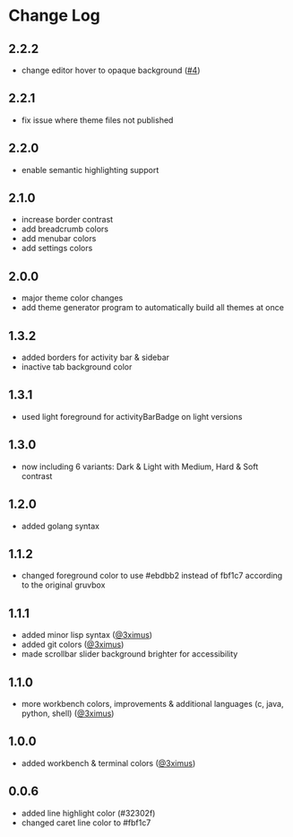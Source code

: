 # Change Log

## 2.2.2

- change editor hover to opaque background ([#4](https://github.com/adamsome/vscode-theme-gruvbox-minor/issues/4))

## 2.2.1

- fix issue where theme files not published

## 2.2.0

- enable semantic highlighting support

## 2.1.0

- increase border contrast
- add breadcrumb colors
- add menubar colors
- add settings colors

## 2.0.0

- major theme color changes
- add theme generator program to automatically build all themes at once

## 1.3.2

- added borders for activity bar & sidebar
- inactive tab background color

## 1.3.1

- used light foreground for activityBarBadge on light versions

## 1.3.0

- now including 6 variants: Dark & Light with Medium, Hard & Soft contrast

## 1.2.0

- added golang syntax

## 1.1.2

- changed foreground color to use #ebdbb2 instead of fbf1c7 according to the original gruvbox

## 1.1.1

- added minor lisp syntax ([@3ximus](https://github.com/3ximus))
- added git colors ([@3ximus](https://github.com/3ximus))
- made scrollbar slider background brighter for accessibility

## 1.1.0

- more workbench colors, improvements & additional languages (c, java, python, shell) ([@3ximus](https://github.com/3ximus))

## 1.0.0

- added workbench & terminal colors ([@3ximus](https://github.com/3ximus))

## 0.0.6

- added line highlight color (#32302f)
- changed caret line color to #fbf1c7
